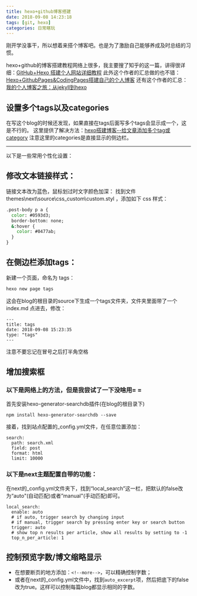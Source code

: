 ```yaml
---
title: hexo+github博客搭建
date: 2018-09-08 14:23:18
tags: [git, hexo]
categories: 日常瞎玩
---
```

刚开学没事干，所以想着来搭个博客吧。也是为了激励自己能够养成及时总结的习惯。

hexo+github的博客搭建教程网络上很多，我主要搜了知乎的这一篇，讲得很详细：<font color=blue>[GitHub+Hexo 搭建个人网站详细教程](https://zhuanlan.zhihu.com/p/26625249)</font>
此外这个作者的汇总做的也不错：[Hexo+GithubPages&CodingPages搭建自己的个人博客](http://jmyblog.top/Hexo-GithubPages-CodingPages%E6%90%AD%E5%BB%BA%E8%87%AA%E5%B7%B1%E7%9A%84%E4%B8%AA%E4%BA%BA%E5%8D%9A%E5%AE%A2/)
还有这个作者的汇总：[我的个人博客之旅：从jekyll到hexo](https://wordzzzz.github.io/2018/01/10/HEXO/)

<!--more-->

## 设置多个tags以及categories
在写这个blog的时候还发现，如果直接在tags后面写多个tags会显示成一个，这是不行的。
这里提供了解决方法：[hexo搭建博客--给文章添加多个tag或category](http://www.saberismywife.com/2016/06/28/hexo%E6%90%AD%E5%BB%BA%E5%8D%9A%E5%AE%A2-%E7%BB%99%E6%96%87%E7%AB%A0%E6%B7%BB%E5%8A%A0%E5%A4%9A%E4%B8%AAtags%E6%88%96category/)
注意这里的categories是直接显示的侧边栏。

***

以下是一些常用个性化设置：
## 修改文本链接样式：
链接文本改为蓝色，鼠标划过时文字颜色加深：
找到文件 themes\next\source\css\_custom\custom.styl ，添加如下 css 样式：
```cmd
.post-body p a {
  color: #0593d3;
  border-bottom: none;
  &:hover {
    color: #0477ab;
  }
}
```

## 在侧边栏添加tags：
新建一个页面，命名为 tags：
```cmd
hexo new page tags
```
这会在blog的根目录的source下生成一个tags文件夹，文件夹里面带了一个index.md
点进去，修改：
```
---
title: tags
date: 2018-09-08 15:23:35
type: "tags"
---
```
注意不要忘记在冒号之后打半角空格

## 增加搜索框

### 以下是网络上的方法，但是我尝试了一下没啥用= =
首先安装hexo-generator-searchdb插件(在blog的根目录下)
```
npm install hexo-generator-searchdb --save
```
接着，找到站点配置的_config.yml文件，在任意位置添加：
```
search:
  path: search.xml
  field: post
  format: html
  limit: 10000
```
### 以下是next主题配置自带的功能：
在next的_config.yml文件夹下，找到“local_search”这一栏，把默认的false改为“auto"(自动匹配)或者”manual"(手动匹配)即可。
```
local_search:
  enable: auto
  # if auto, trigger search by changing input
  # if manual, trigger search by pressing enter key or search button
  trigger: auto
  # show top n results per article, show all results by setting to -1
  top_n_per_article: 1
```

## 控制预览字数/博文缩略显示
* 在想要断页的地方添加：`<!--more-->`，可以精确控制字数；
* 或者在next的_config.yml文件中，找到`auto_excerpt`项，然后把底下的false改为true。这样可以控制每篇blog都显示相同的字数。


